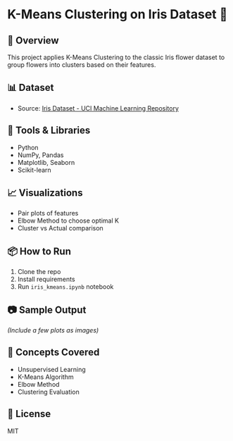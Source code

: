 # K-Means Clustering on Iris Dataset 🌸

## 📌 Overview
This project applies K-Means Clustering to the classic Iris flower dataset to group flowers into clusters based on their features.

## 📊 Dataset
- Source: [Iris Dataset - UCI Machine Learning Repository](https://archive.ics.uci.edu/ml/datasets/iris)

## 🚀 Tools & Libraries
- Python
- NumPy, Pandas
- Matplotlib, Seaborn
- Scikit-learn

## 📈 Visualizations
- Pair plots of features
- Elbow Method to choose optimal K
- Cluster vs Actual comparison

## 📦 How to Run
1. Clone the repo
2. Install requirements
3. Run `iris_kmeans.ipynb` notebook

## 📷 Sample Output
*(Include a few plots as images)*

## 🧠 Concepts Covered
- Unsupervised Learning
- K-Means Algorithm
- Elbow Method
- Clustering Evaluation

## 📝 License
MIT
